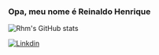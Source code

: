 
### Opa, meu nome é Reinaldo Henrique 






![Rhm's GitHub stats](https://github-readme-stats.vercel.app/api?username=rhmestudante&show_icons=true&theme=transparent)


[![Linkdin](https://img.shields.io/badge/LinkedIn-0077B5?style=for-the-badge&logo=linkedin&logoColor=white)](https://www.linkedin.com/in/reinaldo-henrique-morais)
